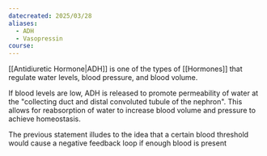 ```yaml
---
datecreated: 2025/03/28
aliases:
  - ADH
  - Vasopressin
course:
---
```

[[Antidiuretic Hormone|ADH]] is one of the types of [[Hormones]] that regulate water levels, blood pressure, and blood volume.

If blood levels are low, ADH is released to promote permeability of water at the "collecting duct and distal convoluted tubule of the nephron". This allows for reabsorption of water to increase blood volume and pressure to achieve homeostasis.

The previous statement illudes to the idea that a certain blood threshold would cause a negative feedback loop if enough blood is present